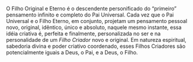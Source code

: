 O Filho Original e Eterno é o descendente personificado do “primeiro” pensamento infinito e completo do Pai Universal. Cada vez que o Pai Universal e o Filho Eterno, em conjunto, projetam um pensamento pessoal novo, original, idêntico, único e absoluto, naquele mesmo instante, essa idéia criativa é, perfeita e finalmente, personalizada no ser e na personalidade de um *Filho Criador* novo e original. Em natureza espiritual, sabedoria divina e poder criativo coordenado, esses Filhos Criadores são potencialmente iguais a Deus, o Pai, e a Deus, o Filho.